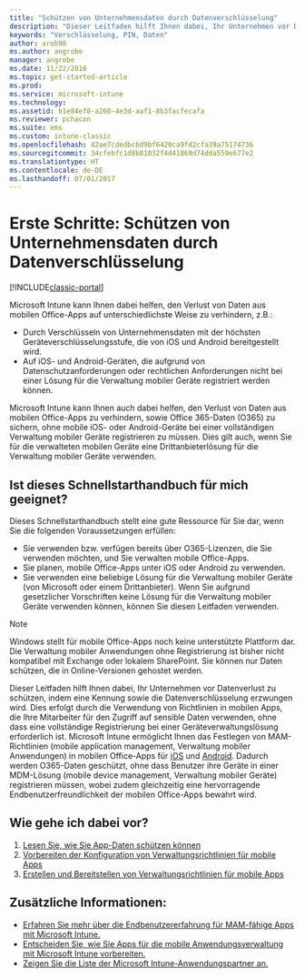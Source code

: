 ```yaml
---
title: "Schützen von Unternehmensdaten durch Datenverschlüsselung"
description: "Dieser Leitfaden hilft Ihnen dabei, Ihr Unternehmen vor Datenverlust zu schützen, indem durch die Verwendung einer Richtlinie in mobilen Apps eine Kennung sowie die Datenverschlüsselung erzwungen wird."
keywords: "Verschlüsselung, PIN, Daten"
author: arob98
ms.author: angrobe
manager: angrobe
ms.date: 11/22/2016
ms.topic: get-started-article
ms.prod: 
ms.service: microsoft-intune
ms.technology: 
ms.assetid: b1e84ef8-a260-4e3d-aaf1-8b3facfecafa
ms.reviewer: pchacon
ms.suite: ems
ms.custom: intune-classic
ms.openlocfilehash: 42ae7cdedbcbd9bf6420ca9fd2cfa39a75174736
ms.sourcegitcommit: 34cfebfc1d8b81032f4d41869d74dda559e677e2
ms.translationtype: HT
ms.contentlocale: de-DE
ms.lasthandoff: 07/01/2017
---
```

# <a name="quick-start-guide-protect-company-data-with-data-encryption"></a>Erste Schritte: Schützen von Unternehmensdaten durch Datenverschlüsselung

[!INCLUDE[classic-portal](../includes/classic-portal.md)]

Microsoft Intune kann Ihnen dabei helfen, den Verlust von Daten aus mobilen Office-Apps auf unterschiedlichste Weise zu verhindern, z.B.:
- Durch Verschlüsseln von Unternehmensdaten mit der höchsten Geräteverschlüsselungsstufe, die von iOS und Android bereitgestellt wird.
- Auf iOS- und Android-Geräten, die aufgrund von Datenschutzanforderungen oder rechtlichen Anforderungen nicht bei einer Lösung für die Verwaltung mobiler Geräte registriert werden können.

Microsoft Intune kann Ihnen auch dabei helfen, den Verlust von Daten aus mobilen Office-Apps zu verhindern, sowie Office 365-Daten (O365) zu sichern, ohne mobile iOS- oder Android-Geräte bei einer vollständigen Verwaltung mobiler Geräte registrieren zu müssen. Dies gilt auch, wenn Sie für die verwalteten mobilen Geräte eine Drittanbieterlösung für die Verwaltung mobiler Geräte verwenden.

## <a name="is-this-quick-start-guide-right-for-me"></a>Ist dieses Schnellstarthandbuch für mich geeignet?
Dieses Schnellstarthandbuch stellt eine gute Ressource für Sie dar, wenn Sie die folgenden Voraussetzungen erfüllen:
- Sie verwenden bzw. verfügen bereits über O365-Lizenzen, die Sie verwenden möchten, und Sie verwalten mobile Office-Apps.
- Sie planen, mobile Office-Apps unter iOS oder Android zu verwenden.
- Sie verwenden eine beliebige Lösung für die Verwaltung mobiler Geräte (von Microsoft oder einem Drittanbieter). Wenn Sie aufgrund gesetzlicher Vorschriften keine Lösung für die Verwaltung mobiler Geräte verwenden können, können Sie diesen Leitfaden verwenden.

> [!NOTE]
> Windows stellt für mobile Office-Apps noch keine unterstützte Plattform dar. Die Verwaltung mobiler Anwendungen ohne Registrierung ist bisher nicht kompatibel mit Exchange oder lokalem SharePoint. Sie können nur Daten schützen, die in Online-Versionen gehostet werden.

Dieser Leitfaden hilft Ihnen dabei, Ihr Unternehmen vor Datenverlust zu schützen, indem eine Kennung sowie die Datenverschlüsselung erzwungen wird. Dies erfolgt durch die Verwendung von Richtlinien in mobilen Apps, die Ihre Mitarbeiter für den Zugriff auf sensible Daten verwenden, ohne dass eine vollständige Registrierung bei einer Geräteverwaltungslösung erforderlich ist. Microsoft Intune ermöglicht Ihnen das Festlegen von MAM-Richtlinien (mobile application management, Verwaltung mobiler Anwendungen) in mobilen Office-Apps für [iOS](https://products.office.com/mobile/office-mobile-apps-for-ios) und [Android](https://products.office.com/mobile/office-mobile-apps-for-android). Dadurch werden O365-Daten geschützt, ohne dass Benutzer ihre Geräte in einer MDM-Lösung (mobile device management, Verwaltung mobiler Geräte) registrieren müssen, wobei zudem gleichzeitig eine hervorragende Endbenutzerfreundlichkeit der mobilen Office-Apps bewahrt wird.

## <a name="how-do-i-do-it"></a>Wie gehe ich dabei vor?
1.  [Lesen Sie, wie Sie App-Daten schützen können](/intune-classic/deploy-use/protect-app-data-using-mobile-app-management-policies-with-microsoft-intune)
2.  [Vorbereiten der Konfiguration von Verwaltungsrichtlinien für mobile Apps](/intune-classic/deploy-use/get-ready-to-configure-mobile-app-management-policies-with-microsoft-intune)
3.  [Erstellen und Bereitstellen von Verwaltungsrichtlinien für mobile Apps](/intune-classic/deploy-use/create-and-deploy-mobile-app-management-policies-with-microsoft-intune)

## <a name="additional-information"></a>Zusätzliche Informationen:
- [Erfahren Sie mehr über die Endbenutzererfahrung für MAM-fähige Apps mit Microsoft Intune.](/intune-classic/eploy-use/end-user-experience-for-mam-enabled-apps-with-microsoft-intune)
- [Entscheiden Sie, wie Sie Apps für die mobile Anwendungsverwaltung mit Microsoft Intune vorbereiten.](/intune/apps-prepare-mobile-application-management)
- [Zeigen Sie die Liste der Microsoft Intune-Anwendungspartner an.](https://www.microsoft.com/cloud-platform/microsoft-intune-partners)
